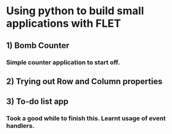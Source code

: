 # Using python to build small applications with FLET

## 1) Bomb Counter
### Simple counter application to start off.

## 2) Trying out Row and Column properties

## 3) To-do list app
### Took a good while to finish this. Learnt usage of event handlers.
